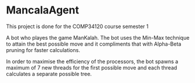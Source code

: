 # MancalaAgent

This project is done for the COMP34120 course semester 1

A bot who playes the game ManKalah.
The bot uses the Min-Max technique to attain the best possible move and it compliments that with Alpha-Beta pruning for faster calculations.

In order to maximise the efficiency of the processors, the bot spawns a maximum of 7 new threads for the first possible move and each thread calculates a
separate possible tree.
